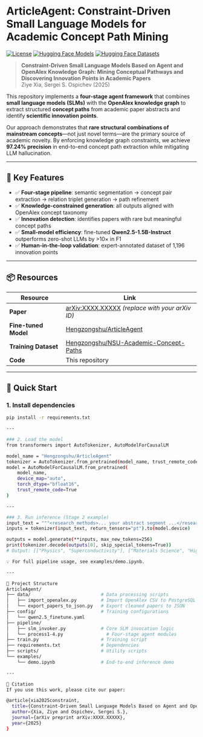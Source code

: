 # ArticleAgent: Constraint-Driven Small Language Models for Academic Concept Path Mining

[![License](https://img.shields.io/badge/License-MIT-blue.svg)](LICENSE)
[![Hugging Face Models](https://img.shields.io/badge/%F0%9F%A4%97%20Hugging%20Face-Models-blue)](https://huggingface.co/Hengzongshu/ArticleAgent)
[![Hugging Face Datasets](https://img.shields.io/badge/%F0%9F%A4%97%20Hugging%20Face-Datasets-blue)](https://huggingface.co/datasets/Hengzongshu/NSU-Academic-Concept-Paths)

> **Constraint-Driven Small Language Models Based on Agent and OpenAlex Knowledge Graph: Mining Conceptual Pathways and Discovering Innovation Points in Academic Papers**  
> Ziye Xia, Sergei S. Ospichev (2025)

This repository implements a **four-stage agent framework** that combines **small language models (SLMs)** with the **OpenAlex knowledge graph** to extract structured **concept paths** from academic paper abstracts and identify **scientific innovation points**.

Our approach demonstrates that **rare structural combinations of mainstream concepts**—not just novel terms—are the primary source of academic novelty. By enforcing knowledge graph constraints, we achieve **97.24% precision** in end-to-end concept path extraction while mitigating LLM hallucination.

---

## 🌟 Key Features

- ✅ **Four-stage pipeline**: semantic segmentation → concept pair extraction → relation triplet generation → path refinement  
- ✅ **Knowledge-constrained generation**: all outputs aligned with OpenAlex concept taxonomy  
- ✅ **Innovation detection**: identifies papers with rare but meaningful concept paths  
- ✅ **Small-model efficiency**: fine-tuned **Qwen2.5-1.5B-Instruct** outperforms zero-shot LLMs by >10× in F1  
- ✅ **Human-in-the-loop validation**: expert-annotated dataset of 1,196 innovation points

---

## 📦 Resources

| Resource | Link |
|--------|------|
| **Paper** | [arXiv:XXXX.XXXXX](https://arxiv.org/abs/XXXX.XXXXX) *(replace with your arXiv ID)* |
| **Fine-tuned Model** | [Hengzongshu/ArticleAgent](https://huggingface.co/Hengzongshu/ArticleAgent) |
| **Training Dataset** | [Hengzongshu/NSU-Academic-Concept-Paths](https://huggingface.co/datasets/Hengzongshu/NSU-Academic-Concept-Paths) |
| **Code** | This repository |

---

## 🚀 Quick Start

### 1. Install dependencies
```bash
pip install -r requirements.txt

---

### 2. Load the model
from transformers import AutoTokenizer, AutoModelForCausalLM

model_name = "Hengzongshu/ArticleAgent"
tokenizer = AutoTokenizer.from_pretrained(model_name, trust_remote_code=True)
model = AutoModelForCausalLM.from_pretrained(
    model_name,
    device_map="auto",
    torch_dtype="bfloat16",
    trust_remote_code=True
)

---

### 3. Run inference (Stage 2 example)
input_text = """<research_methods>... your abstract segment ...</research_methods>"""
inputs = tokenizer(input_text, return_tensors="pt").to(model.device)

outputs = model.generate(**inputs, max_new_tokens=256)
print(tokenizer.decode(outputs[0], skip_special_tokens=True))
# Output: [["Physics", "Superconductivity"], ["Materials Science", "High-Tc materials"]]

💡 For full pipeline usage, see examples/demo.ipynb.

---

📁 Project Structure
ArticleAgent/
├── data/                          # Data processing scripts
│   ├── import_openalex.py         # Import OpenAlex CSV to PostgreSQL
│   └── export_papers_to_json.py   # Export cleaned papers to JSON
├── config/                        # Training configurations
│   └── qwen2.5_finetune.yaml
├── pipeline/ 
│   ├── slm_invoker.py             # Core SLM invocation logic
│   └── process1-4.py                # Four-stage agent modules
├── train.py                       # Training script
├── requirements.txt               # Dependencies
├── scripts/                       # Utility scripts
└── examples/
    └── demo.ipynb                 # End-to-end inference demo

---

📄 Citation
If you use this work, please cite our paper:

@article{xia2025constraint,
  title={Constraint-Driven Small Language Models Based on Agent and OpenAlex Knowledge Graph: Mining Conceptual Pathways and Discovering Innovation Points in Academic Papers},
  author={Xia, Ziye and Ospichev, Sergei S.},
  journal={arXiv preprint arXiv:XXXX.XXXXX},
  year={2025}
}
